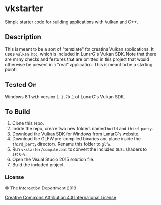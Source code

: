 # vkstarter
Simple starter code for building applications with Vulkan and C++.

## Description
This is meant to be a sort of "template" for creating Vulkan applications. It uses `vulkan.hpp`, which is included in LunarG's Vulkan SDK.
Note that there are many checks and features that are omitted in this project that would otherwise be present in a "real" application. This
is meant to be a starting point!

## Tested On
Windows 8.1 with version `1.1.70.1` of LunarG's Vulkan SDK.

## To Build
1. Clone this repo.
2. Inside the repo, create two new folders named `build` and `third_party`.
3. Download the Vulkan SDK for Windows from LunarG's website.
4. Download the GLFW pre-compiled binaries and place inside the `third_party` directory. Rename this folder to `glfw`.
5. Run `vkstarter/compile.bat` to convert the included `GLSL` shaders to `SPIR-V`.
6. Open the Visual Studio 2015 solution file.
7. Build the included project.

### License

:copyright: The Interaction Department 2018

[Creative Commons Attribution 4.0 International License](https://creativecommons.org/licenses/by/4.0/)

